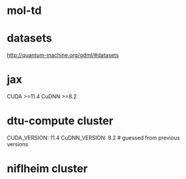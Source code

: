 # mol-td

# datasets
http://quantum-machine.org/gdml/#datasets

# jax
CUDA >=11.4 CuDNN >=8.2

# dtu-compute cluster
CUDA_VERSION: 11.4
CuDNN_VERSION: 8.2 # guessed from previous versions

# niflheim cluster
